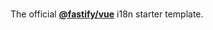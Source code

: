 <br>

The official **[@fastify/vue](https://github.com/fastify/fastify-vite/tree/dev/packages/fastify-vue)** i18n starter template.
